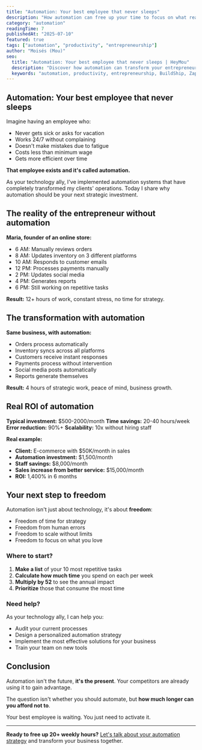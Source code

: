 ```yaml
---
title: "Automation: Your best employee that never sleeps"
description: "How automation can free up your time to focus on what really matters in your entrepreneurship."
category: "automation"
readingTime: 7
publishedAt: "2025-07-10"
featured: true
tags: ["automation", "productivity", "entrepreneurship"]
author: "Moisés (Mou)"
seo:
  title: "Automation: Your best employee that never sleeps | HeyMou"
  description: "Discover how automation can transform your entrepreneurship, freeing up time to focus on strategy while technology works for you."
  keywords: "automation, productivity, entrepreneurship, BuildShip, Zapier, workflows, efficiency"
---
```


## Automation: Your best employee that never sleeps

Imagine having an employee who:

- Never gets sick or asks for vacation
- Works 24/7 without complaining
- Doesn't make mistakes due to fatigue
- Costs less than minimum wage
- Gets more efficient over time

**That employee exists and it's called automation.**

As your technology ally, I've implemented automation systems that have completely transformed my clients' operations. Today I share why automation should be your next strategic investment.

## The reality of the entrepreneur without automation

**Maria, founder of an online store:**

- 6 AM: Manually reviews orders
- 8 AM: Updates inventory on 3 different platforms
- 10 AM: Responds to customer emails
- 12 PM: Processes payments manually
- 2 PM: Updates social media
- 4 PM: Generates reports
- 6 PM: Still working on repetitive tasks

**Result:** 12+ hours of work, constant stress, no time for strategy.

## The transformation with automation

**Same business, with automation:**

- Orders process automatically
- Inventory syncs across all platforms
- Customers receive instant responses
- Payments process without intervention
- Social media posts automatically
- Reports generate themselves

**Result:** 4 hours of strategic work, peace of mind, business growth.

## Real ROI of automation

**Typical investment:** $500-2000/month
**Time savings:** 20-40 hours/week
**Error reduction:** 90%+
**Scalability:** 10x without hiring staff

**Real example:**

- **Client:** E-commerce with $50K/month in sales
- **Automation investment:** $1,500/month
- **Staff savings:** $8,000/month
- **Sales increase from better service:** $15,000/month
- **ROI:** 1,400% in 6 months

## Your next step to freedom

Automation isn't just about technology, it's about **freedom**:

- Freedom of time for strategy
- Freedom from human errors
- Freedom to scale without limits
- Freedom to focus on what you love

### Where to start?

1. **Make a list** of your 10 most repetitive tasks
2. **Calculate how much time** you spend on each per week
3. **Multiply by 52** to see the annual impact
4. **Prioritize** those that consume the most time

### Need help?

As your technology ally, I can help you:

- Audit your current processes
- Design a personalized automation strategy
- Implement the most effective solutions for your business
- Train your team on new tools

## Conclusion

Automation isn't the future, **it's the present**. Your competitors are already using it to gain advantage.

The question isn't whether you should automate, but **how much longer can you afford not to**.

Your best employee is waiting. You just need to activate it.

---

**Ready to free up 20+ weekly hours?** [Let's talk about your automation strategy](mailto:hi@heymou.com) and transform your business together.